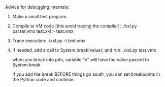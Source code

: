 Advice for debugging internals:

1. Make a small test program.

2. Compile to VM code (this avoid tracing the compiler):
	./xxl.py parser.vmx test.xxl > test.vmx

3. Trace execution:
	./xxl.py -t test.vmx

4. If needed, add a call to System.break(value); and run:
	./xxl.py test.vmx

	when you break into pdb, variable "x"
	will have the value passed to System.break

	If you add the break BEFORE things go south,
	you can set breakpoints in the Python code
	and continue.
	